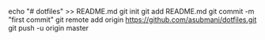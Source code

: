 echo "# dotfiles" >> README.md
git init
git add README.md
git commit -m "first commit"
git remote add origin https://github.com/asubmani/dotfiles.git
git push -u origin master
